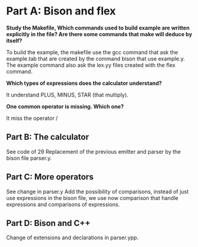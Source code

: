 # Part A: Bison and flex

**Study the Makefile, Which commands used to build example are written explicitly in the file? Are there some commands that make will deduce by itself?**

To build the example, the makefile use the gcc command that ask the example.tab that are created by the command bison that use example.y. The example command also ask the lex.yy files created with the flex command.

**Which types of expressions does the calculator understand?**

It understand PLUS, MINUS, STAR (that multiply).

**One common operator is missing. Which one?**

It miss the operator /

## Part B: The calculator

See code of 29
Replacement of the previous emitter and parser by the bison file parser.y.

## Part C: More operators

See change in parser.y
Add the possibility of comparisons, instead of just use expressions in the bison file, we use now comparison that handle expressions and comparisons of expressions.

## Part D: Bison and C++

Change of extensions and declarations in parser.ypp.
